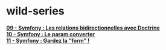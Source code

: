 # wild-series
[**09 - Symfony : Les relations bidirectionnelles avec Doctrine**](https://www.loom.com/share/f0868b8555da4c59b51f982e1f28bcb7)  
[**10 - Symfony : Le param converter**](https://www.loom.com/share/f60b639eca684ad481c789b7a352f95a)  
[**11 - Symfony : Gardez la “form” !**](https://www.loom.com/share/3a53ec37f4894097b0bea517640ca530)
